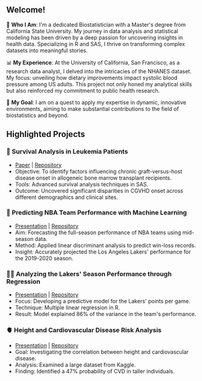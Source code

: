 ## Welcome!

🔬 **Who I Am**: I'm a dedicated Biostatistician with a Master's degree from California State University. My journey in data analysis and statistical modeling has been driven by a deep passion for uncovering insights in health data. Specializing in R and SAS, I thrive on transforming complex datasets into meaningful stories.

📊 **My Experience**: At the University of California, San Francisco, as a research data analyst, I delved into the intricacies of the NHANES dataset. My focus: unveiling how dietary improvements impact systolic blood pressure among US adults. This project not only honed my analytical skills but also reinforced my commitment to public health research.

🌟 **My Goal**: I am on a quest to apply my expertise in dynamic, innovative environments, aiming to make substantial contributions to the field of biostatistics and beyond.

## Highlighted Projects

### 🧬 Survival Analysis in Leukemia Patients
- [Paper](https://github.com/aa1823/survGVHD/blob/main/Azuka_Atum_Final_Project_Stat697%20(1).pdf) | [Repository](https://github.com/aa1823/survGVHD)
- Objective: To identify factors influencing chronic graft-versus-host disease onset in allogeneic bone marrow transplant recipients.
- Tools: Advanced survival analysis techniques in SAS.
- Outcome: Uncovered significant disparities in CGVHD onset across different demographics and clinical sites.

### 🏀 Predicting NBA Team Performance with Machine Learning
- [Presentation](https://aa1823.netlify.app/projects/forecasting-wins-and-losses-with-machine-learning/atumazuka_stat694_project#/title-slide) | [Repository](https://github.com/aa1823/Forecasting-Wins-and-Losses-with-Machine-Learning)
- Aim: Forecasting the full-season performance of NBA teams using mid-season data.
- Method: Applied linear discriminant analysis to predict win-loss records.
- Insight: Accurately projected the Los Angeles Lakers' performance for the 2019-2020 season.

### ⛹🏾 ️ Analyzing the Lakers' Season Performance through Regression
- [Presentation](https://docs.google.com/presentation/d/10IYbtPEVv5NWqgOiy5cJY6PBJQrxdg0OaxwHcHkatOw/edit?usp=sharing) | [Repository](https://github.com/aa1823/MLRLakers2122)
- Focus: Developing a predictive model for the Lakers' points per game.
- Technique: Multiple linear regression in R.
- Result: Model explained 86% of the variance in the team's performance.

### 🫀 Height and Cardiovascular Disease Risk Analysis
- [Presentation](https://docs.google.com/presentation/d/1U9NtZCW5T2i48sWn1qJxMcVl-fOO05FN8F-vDAGjSWg/edit?usp=sharing) | [Repository](https://github.com/aa1823/cvdheight)
- Goal: Investigating the correlation between height and cardiovascular disease.
- Analysis: Examined a large dataset from Kaggle.
- Finding: Identified a 47% probability of CVD in taller individuals.
